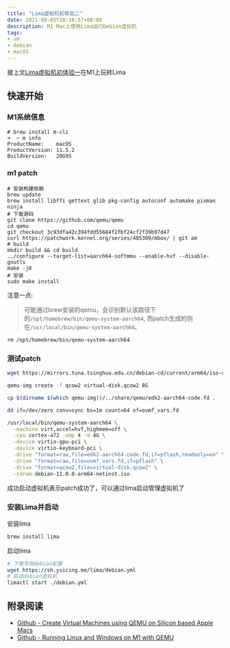 ```yaml
---
title: "Lima虚拟机初体验二"
date: 2021-09-05T20:16:57+08:00
description: M1 Mac上使用Lima运行Debian虚拟机
tags:
- vm
- debian
- macOS
---
```


<!-- truncate -->

接上文[Lima虚拟机初体验一](/posts/lima-vm-on-macos/)在M1上玩转Lima

## 快速开始

### M1系统信息

```macOS M1
# brew install m-cli
➜  ~ m info
ProductName:	macOS
ProductVersion:	11.5.2
BuildVersion:	20G95
```

### m1 patch 

```
# 安装构建依赖
brew update
brew install libffi gettext glib pkg-config autoconf automake pixman ninja
# 下载源码
git clone https://github.com/qemu/qemu
cd qemu
git checkout 3c93dfa42c394fdd55684f2fbf24cf2f39b97d47
curl https://patchwork.kernel.org/series/485309/mbox/ | git am
# build
mkdir build && cd build
../configure --target-list=aarch64-softmmu --enable-hvf --disable-gnutls
make -j8 
# 安装
sudo make install
```

注意一点:

> 可能通过brew安装的qemu，会识别默认该路径下的`/opt/homebrew/bin/qemu-system-aarch64`, 而patch生成的则在`/usr/local/bin/qemu-system-aarch64`。

```
rm /opt/homebrew/bin/qemu-system-aarch64
```

### 测试patch

```bash
wget https://mirrors.tuna.tsinghua.edu.cn/debian-cd/current/arm64/iso-cd/debian-11.0.0-arm64-netinst.iso

qemu-img create -f qcow2 virtual-disk.qcow2 8G

cp $(dirname $(which qemu-img))/../share/qemu/edk2-aarch64-code.fd .

dd if=/dev/zero conv=sync bs=1m count=64 of=ovmf_vars.fd

/usr/local/bin/qemu-system-aarch64 \
  -machine virt,accel=hvf,highmem=off \
  -cpu cortex-a72 -smp 4 -m 4G \
  -device virtio-gpu-pci \
  -device virtio-keyboard-pci \
  -drive "format=raw,file=edk2-aarch64-code.fd,if=pflash,readonly=on" \
  -drive "format=raw,file=ovmf_vars.fd,if=pflash" \
  -drive "format=qcow2,file=virtual-disk.qcow2" \
  -cdrom debian-11.0.0-arm64-netinst.iso
```

成功启动虚拟机表示patch成功了，可以通过lima启动管理虚拟机了

### 安装Lima并启动

安装lima

```bash
brew install lima
```

启动lima

```bash
# 下载专用debian配置
wget https://sh.ysicing.me/lima/debian.yml
# 启动debian虚拟机
limactl start ./debian.yml
```

## 附录阅读

- [Github - Create Virtual Machines using QEMU on Silicon based Apple Macs](https://gist.github.com/nrjdalal/e70249bb5d2e9d844cc203fd11f74c55)
- [Github - Running Linux and Windows on M1 with QEMU](https://gist.github.com/citruz/9896cd6fb63288ac95f81716756cb9aa#gistcomment-3629192)
